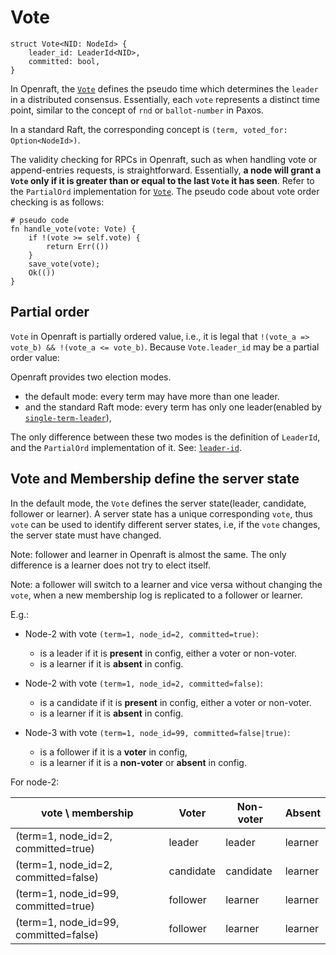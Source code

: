 # Vote

```ignore
struct Vote<NID: NodeId> {
    leader_id: LeaderId<NID>,
    committed: bool,
}
```

In Openraft, the [`Vote`] defines the pseudo time which determines the `leader` in a distributed consensus.
Essentially, each `vote` represents a distinct time point, similar to the concept of `rnd` or `ballot-number` in Paxos.

In a standard Raft, the corresponding concept is `(term, voted_for: Option<NodeId>)`.

The validity checking for RPCs in Openraft, such as when handling vote or append-entries requests,
is straightforward. Essentially, **a node will grant a `Vote` only if it is greater than or equal to the last `Vote` it has seen**.
Refer to the `PartialOrd` implementation for [`Vote`]. The pseudo code about vote order checking is as follows:

```ignore
# pseudo code
fn handle_vote(vote: Vote) {
    if !(vote >= self.vote) {
        return Err(())
    }
    save_vote(vote);
    Ok(())
}
```

## Partial order

`Vote` in Openraft is partially ordered value,
i.e., it is legal that `!(vote_a => vote_b) && !(vote_a <= vote_b)`.
Because `Vote.leader_id` may be a partial order value:

Openraft provides two election modes.
- the default mode: every term may have more than one leader.
- and the standard Raft mode: every term has only one leader(enabled by [`single-term-leader`]),

The only difference between these two modes is the definition of `LeaderId`, and the `PartialOrd` implementation of it.
See: [`leader-id`].


## Vote and Membership define the server state

In the default mode, the `Vote` defines the server state(leader, candidate, follower or learner).
A server state has a unique corresponding `vote`, thus `vote` can be used to identify different server
states, i.e, if the `vote` changes, the server state must have changed.

Note: follower and learner in Openraft is almost the same. The only difference
is a learner does not try to elect itself.

Note: a follower will switch to a learner and vice versa without changing the `vote`, when a
new membership log is replicated to a follower or learner.

E.g.:

- Node-2 with vote `(term=1, node_id=2, committed=true)`:
  - is a leader if it is **present** in config, either a voter or non-voter.
  - is a learner if it is **absent** in config.

- Node-2 with vote `(term=1, node_id=2, committed=false)`:
  - is a candidate if it is **present** in config, either a voter or non-voter.
  - is a learner if it is **absent** in config.

- Node-3 with vote `(term=1, node_id=99, committed=false|true)`:
  - is a follower if it is a **voter** in config,
  - is a learner if it is a **non-voter** or **absent** in config.

For node-2:

| vote \ membership                     | Voter     | Non-voter | Absent  |
|---------------------------------------|-----------|-----------|---------|
| (term=1, node_id=2, committed=true)   | leader    | leader    | learner |
| (term=1, node_id=2, committed=false)  | candidate | candidate | learner |
| (term=1, node_id=99, committed=true)  | follower  | learner   | learner |
| (term=1, node_id=99, committed=false) | follower  | learner   | learner |



[`Vote`]: `crate::vote::Vote`
[`single-term-leader`]: `crate::docs::feature_flags`
[`leader-id`]: `crate::docs::data::leader_id`
